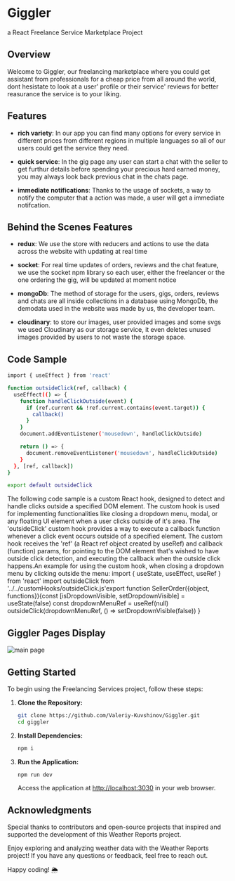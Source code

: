 # Giggler
a React Freelance Service Marketplace Project

## Overview

Welcome to Giggler, our freelancing marketplace where you could get assistant from professionals for a cheap price from all around the world,
dont hesistate to look at a user' profile or their service' reviews for better reasurance the service is to your liking.

## Features

- **rich variety**: In our app you can find many options for every service in different prices from different regions in multiple languages so all of our users could get the service they need.

- **quick service**: In the gig page any user can start a chat with the seller to get furthur details before spending your precious hard earned money, you may always look back previous chat in the chats page.

- **immediate notifications**: Thanks to the usage of sockets, a way to notify the computer that a action was made, a user will get a immediate notifcation.

## Behind the Scenes Features

- **redux**: We use the store with reducers and actions to use the data across the website with updating at real time

- **socket**: For real time updates of orders, reviews and the chat feature, we use the socket npm library so each user, either the freelancer or the one ordering the gig, will be updated at moment notice

- **mongoDb**: The method of storage for the users, gigs, orders, reviews and chats are all inside collections in a database using MongoDb, the demodata used in the website was made by us, the developer team.

- **cloudinary**: to store our images, user provided images and some svgs we used Cloudinary as our storage service, it even deletes unused images provided by users to not waste the storage space.

## Code Sample

```bash
import { useEffect } from 'react'

function outsideClick(ref, callback) {
  useEffect(() => {
    function handleClickOutside(event) {
      if (ref.current && !ref.current.contains(event.target)) {
        callback()
      }
    }
    document.addEventListener('mousedown', handleClickOutside)

    return () => {
      document.removeEventListener('mousedown', handleClickOutside)
    }
  }, [ref, callback])
}

export default outsideClick
```

The following code sample is a custom React hook, designed to detect and handle clicks outside a specified DOM element. The custom hook is used for implementing functionalities like closing a dropdown menu, modal, or any floating UI element when a user clicks outside of it's area.
The 'outsideClick' custom hook provides a way to execute a callback function whenever a click event occurs outside of a specified element.
The custom hook receives the 'ref' (a React ref object created by useRef) and callback (function) params, for pointing to the DOM element that's wished to have outside click detection, and executing the callback when the outside click happens.An example for using the custom hook, when closing a dropdown menu by clicking outside the menu:
import { useState, useEffect, useRef } from 'react'
import outsideClick from '../../customHooks/outsideClick.js'export function SellerOrder({object, functions}){const [isDropdownVisible, setDropdownVisible] = useState(false)
const dropdownMenuRef = useRef(null)
outsideClick(dropdownMenuRef, () => setDropdownVisible(false))
}

## Giggler Pages Display

![main page](https://res.cloudinary.com/dgwgcf6mk/image/upload/v1701984839/Giggler/gig-images/jo1djom9s10sljgfkjj2.png)

## Getting Started

To begin using the Freelancing Services project, follow these steps:

1. **Clone the Repository:**
   ```bash
   git clone https://github.com/Valeriy-Kuvshinov/Giggler.git
   cd giggler
   ```

2. **Install Dependencies:**
   ```bash
   npm i
   ```

3. **Run the Application:**
   ```bash
   npm run dev
   ```

   Access the application at [http://localhost:3030](http://localhost:5173) in your web browser.

## Acknowledgments

Special thanks to contributors and open-source projects that inspired and supported the development of this Weather Reports project.

Enjoy exploring and analyzing weather data with the Weather Reports project! If you have any questions or feedback, feel free to reach out.

Happy coding! 🌦️
